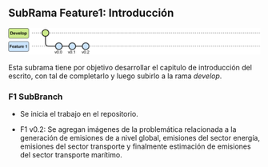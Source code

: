 ## SubRama Feature1: Introducción  

![Evolución Rama F1](https://github.com/LEOSZ8/Tesis_Msc_LSZ/blob/6ec6400414e560e06feeac52f2d1299ac287ddb3/03_ImagenesRepo/02_F1v02.svg)


Esta subrama tiene por objetivo desarrollar el capitulo de introducción del escrito, con tal de completarlo y luego subirlo a la rama *develop*.

### F1 SubBranch
- Se inicia el trabajo en el repositorio.

- F1 v0.2: Se agregan imágenes de la problemática relacionada a la generación de emisiones de a nivel global, emisiones del sector energía, emisiones del sector transporte y finalmente estimación de emisiones del sector transporte marítimo.
